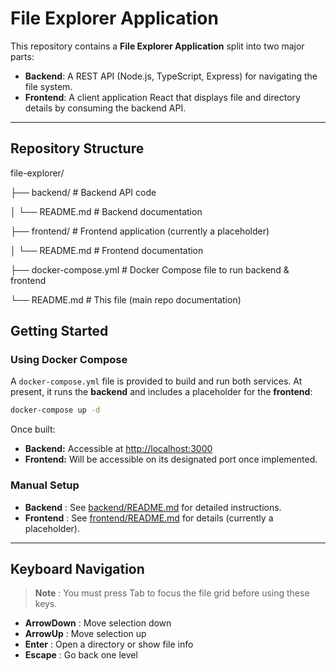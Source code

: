 
# File Explorer Application

This repository contains a **File Explorer Application** split into two major parts:

- **Backend**: A REST API (Node.js, TypeScript, Express) for navigating the file system.
- **Frontend**: A client application React that displays file and directory details by consuming the backend API.

---

## Repository Structure

file-explorer/

├── backend/               # Backend API code

│   └── README.md          # Backend documentation

├── frontend/              # Frontend application (currently a placeholder)

│   └── README.md          # Frontend documentation

├── docker-compose.yml      # Docker Compose file to run backend & frontend

└── README.md              # This file (main repo documentation)

## Getting Started

### Using Docker Compose

A `docker-compose.yml` file is provided to build and run both services. At present, it runs the **backend** and includes a placeholder for the **frontend**:

```bash
docker-compose up -d
```

Once built:

* **Backend:** Accessible at [http://localhost:3000](http://localhost:3000/)
* **Frontend:** Will be accessible on its designated port once implemented.

### Manual Setup

* **Backend** : See [backend/README.md](https://chatgpt.com/c/backend/README.md) for detailed instructions.
* **Frontend** : See [frontend/README.md](https://chatgpt.com/c/frontend/README.md) for details (currently a placeholder).

---

## Keyboard Navigation

> **Note** : You must press Tab to focus the file grid before using these keys.

* **ArrowDown** : Move selection down
* **ArrowUp** : Move selection up
* **Enter** : Open a directory or show file info
* **Escape** : Go back one level
